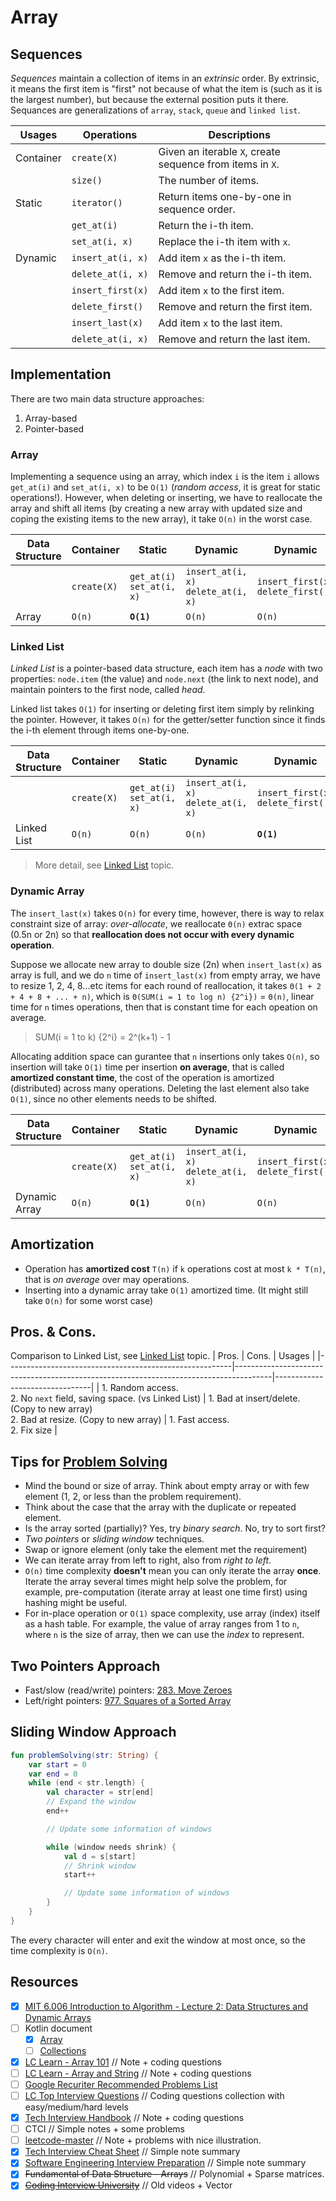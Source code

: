# Array
## Sequences
*Sequences* maintain a collection of items in an *extrinsic* order. By extrinsic, it means the first item is "first" not because of what the item is (such as it is the largest number), but because the external position puts it there. Sequances are generalizations of `array`, `stack`, `queue` and `linked list`.

| Usages    | Operations        | Descriptions                                          |
|-----------|-------------------|-------------------------------------------------------|
| Container | `create(X)`       | Given an iterable `X`, create sequence from items in `X`. |
|           | `size()`          | The number of items.                                  |
| Static    | `iterator()`      | Return items one-by-one in sequence order.            |
|           | `get_at(i)`       | Return the i-th item.                                 |
|           | `set_at(i, x)`    | Replace the i-th item with `x`.                         |
| Dynamic   | `insert_at(i, x)` | Add item `x` as the i-th item.                          |
|           | `delete_at(i, x)` | Remove and return the i-th item.                      |
|           | `insert_first(x)`  | Add item `x` to the first item.                         |
|           | `delete_first()`  | Remove and return the first item.                     |
|           | `insert_last(x)`   | Add item `x` to the last item.                          |
|           | `delete_at(i, x)` | Remove and return the last item.                      |

## Implementation
There are two main data structure approaches:
1. Array-based
2. Pointer-based

### Array
Implementing a sequence using an array, which index `i` is the item `i` allows `get_at(i)` and `set_at(i, x)` to be `O(1)` (*random access*, it is great for static operations!). However, when deleting or inserting, we have to reallocate the array and shift all items (by creating a new array with updated size and coping the existing items to the new array), it take `O(n)` in the worst case.

| Data Structure | Container   | Static                     | Dynamic                             | Dynamic                            | Dynamic                          |
|----------------|-------------|----------------------------|-------------------------------------|------------------------------------|----------------------------------|
|                | `create(X)` | `get_at(i)` `set_at(i, x)` | `insert_at(i, x)` `delete_at(i, x)` | `insert_first(x)` `delete_first()` | `insert_last(x)` `delete_last()` |
| Array          | `O(n)`      | **`O(1)`**                 | `O(n)`                              | `O(n)`                             | `O(n)`                           |

### Linked List
*Linked List* is a pointer-based data structure, each item has a *node* with two properties: `node.item` (the value) and `node.next` (the link to next node), and maintain pointers to the first node, called *head*.

Linked list takes `O(1)` for inserting or deleting first item simply by relinking the pointer. However, it takes `O(n)` for the getter/setter function since it finds the i-th element through items one-by-one.

| Data Structure | Container   | Static                     | Dynamic                             | Dynamic                            | Dynamic                          |
|----------------|-------------|----------------------------|-------------------------------------|------------------------------------|----------------------------------|
|                | `create(X)` | `get_at(i)` `set_at(i, x)` | `insert_at(i, x)` `delete_at(i, x)` | `insert_first(x)` `delete_first()` | `insert_last(x)` `delete_last()` |
| Linked List    | `O(n)`      | `O(n)`                     | `O(n)`                              | **`O(1)`**                         | `O(n)`                           |

> More detail, see [Linked List](../topics/linked-list.md) topic.

### Dynamic Array
The `insert_last(x)` takes `O(n)` for every time, however, there is way to relax constraint size of array: *over-allocate*, we reallocate `Θ(n)` extrac space (0.5n or 2n) so that **reallocation does not occur with every dynamic operation**.

Suppose we allocate new array to double size (2n) when `insert_last(x)` as array is full, and we do `n` time of `insert_last(x)` from empty array, we have to resize 1, 2, 4, 8...etc items for each round of reallocation, it takes `Θ(1 + 2 + 4 + 8 + ... + n)`, which is `Θ(SUM(i = 1 to log n) {2^i})` = `Θ(n)`, linear time for `n` times operations, then that is constant time for each opeation on average.

> SUM(i = 1 to k) {2^i} = 2^(k+1) - 1

Allocating addition space can gurantee that `n` insertions only takes `O(n)`, so insertion will take `O(1)` time per insertion **on average**, that is called **amortized constant time**, the cost of the operation is amortized (distributed) across many operations. Deleting the last element also take `O(1)`, since no other elements needs to be shifted.

| Data Structure | Container   | Static                     | Dynamic                             | Dynamic                            | Dynamic                          |
|----------------|-------------|----------------------------|-------------------------------------|------------------------------------|----------------------------------|
|                | `create(X)` | `get_at(i)` `set_at(i, x)` | `insert_at(i, x)` `delete_at(i, x)` | `insert_first(x)` `delete_first()` | `insert_last(x)` `delete_last()` |
| Dynamic Array  | `O(n)`      | **`O(1)`**                     | `O(n)`                              | `O(n)`                             | **`O(1)`**                       |

## Amortization
* Operation has **amortized cost** `T(n)` if `k` operations cost at most `k * T(n)`, that is *on average* over may operations.
* Inserting into a dynamic array take `O(1)` amortized time. (It might still take `O(n)` for some worst case)

## Pros. & Cons.
Comparison to Linked List, see [Linked List](../topics/linked-list.md) topic.
| Pros.                                                  | Cons.                                                                                 | Usages                         |
|--------------------------------------------------------|---------------------------------------------------------------------------------------|--------------------------------|
| 1. Random access.<br>2. No `next` field, saving space. (vs Linked List) | 1. Bad at insert/delete. (Copy to new array)<br>2. Bad at resize. (Copy to new array) | 1. Fast access.<br>2. Fix size |

## Tips for [Problem Solving](../problems/problems-solutions.md#arrays)
* Mind the bound or size of array. Think about empty array or with few element (1, 2, or less than the problem requirement).
* Think about the case that the array with the duplicate or repeated element.
* Is the array sorted (partially)? Yes, try *binary search*. No, try to sort first?
* *Two pointers* or *sliding window* techniques. 
* Swap or ignore element (only take the element met the requirement)
* We can iterate array from left to right, also from *right to left*.
* `O(n)` time complexity **doesn't** mean you can only iterate the array **once**. Iterate the array several times might help solve the problem, for example, pre-computation (iterate array at least one time first) using hashing might be useful.
* For in-place operation or `O(1)` space complexity, use array (index) itself as a hash table. For example, the value of array ranges from 1 to `n`, where `n` is the size of array, then we can use the *index* to represent.

## Two Pointers Approach
* Fast/slow (read/write) pointers: [283. Move Zeroes](../leetcode/283.move-zeros.md)
* Left/right pointers: [977. Squares of a Sorted Array](../leetcode/977.squares-of-a-sorted-array.md)

## Sliding Window Approach

```kotlin
fun problemSolving(str: String) {
    var start = 0
    var end = 0
    while (end < str.length) {
        val character = str[end]
        // Expand the window
        end++

        // Update some information of windows

        while (window needs shrink) {
            val d = s[start]
            // Shrink window
            start++

            // Update some information of windows
        }
    }
}
```

The every character will enter and exit the window at most once, so the time complexity is `O(n)`.

## Resources
- [X] [MIT 6.006 Introduction to Algorithm - Lecture 2: Data Structures and Dynamic Arrays](https://ocw.mit.edu/courses/electrical-engineering-and-computer-science/6-006-introduction-to-algorithms-spring-2020/lecture-videos/lecture-2-data-structures-and-dynamic-arrays/)
- [ ] Kotlin document
    - [X] [Array](https://kotlinlang.org/docs/basic-types.html#arrays)
    - [ ] [Collections](https://kotlinlang.org/docs/collections-overview.html)
- [X] [LC Learn - Array 101](https://leetcode.com/explore/learn/card/fun-with-arrays/) // Note + coding questions
- [ ] [LC Learn - Array and String](https://leetcode.com/explore/learn/card/array-and-string/) // Note + coding questions
- [ ] [Google Recuriter Recommended Problems List](https://turingplanet.org/2020/09/18/leetcode_planning_list/#Array)
- [ ] [LC Top Interview Questions](https://leetcode.com/explore/interview/card/top-interview-questions-medium/103/array-and-strings/) // Coding questions collection with easy/medium/hard levels
- [X] [Tech Interview Handbook](https://www.techinterviewhandbook.org/algorithms/array) // Note + coding questions
- [ ] CTCI // Simple notes + some problems
- [ ] [leetcode-master](https://github.com/youngyangyang04/leetcode-master#%E6%95%B0%E7%BB%84) // Note + problems with nice illustration.
- [X] [Tech Interview Cheat Sheet](https://github.com/TSiege/Tech-Interview-Cheat-Sheet#array) // Simple note summary
- [X] [Software Engineering Interview Preparation](https://github.com/orrsella/soft-eng-interview-prep/blob/master/topics/data-structures.md#arrays) // Simple note summary
- [X] ~~Fundamental of Data Structure - Arrays~~  // Polynomial + Sparse matrices.
- [X] ~~[Coding Interview University](https://github.com/jwasham/coding-interview-university#arrays)~~ // Old videos + Vector